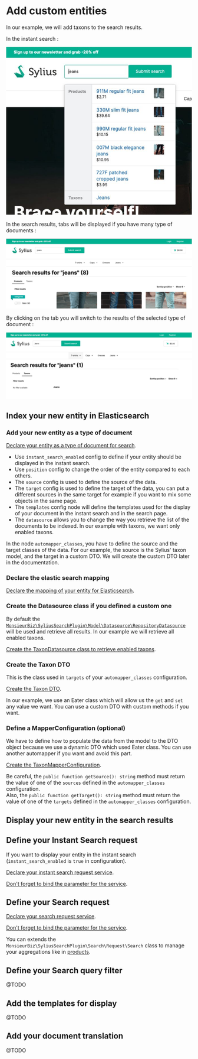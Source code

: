 # Add custom entities

In our example, we will add taxons to the search results.

In the instant search :

![Taxons displayed in the instant search results](img/taxon-instant.jpg)

In the search results, tabs will be displayed if you have many type of documents :

![Tabs displayed in the search results](img/taxon-search.jpg)

By clicking on the tab you will switch to the results of the selected type of document :

![Taxons displayed in the search results](img/taxon-search-2.jpg)

## Index your new entity in Elasticsearch

### Add your new entity as a type of document

[Declare your entity as a type of document for search](../dist/src/Resources/config/search/taxons.yaml).

- Use `instant_search_enabled` config to define if your entity should be displayed in the instant search.
- Use `position` config to change the order of the entity compared to each others.
- The `source` config is used to define the source of the data.
- The `target` config is used to define the target of the data, you can put a different sources in the same target for example if you want to mix some objects in the same page.
- The `templates` config node will define the templates used for the display of your document in the instant search and in the search page.
- The `datasource` allows you to change the way you retrieve the list of the documents to be indexed. In our example with taxons, we want only enabled taxons.

In the node `automapper_classes`, you have to define the source and the target classes of the data.
For our example, the source is the Sylius' taxon model, and the target in a custom DTO.
We will create the custom DTO later in the documentation.

### Declare the elastic search mapping

[Declare the mapping of your entity for Elasticsearch](../dist/src/Resources/config/elasticsearch/app_taxon_mapping.yaml).

### Create the Datasource class if you defined a custom one

By default the [`MonsieurBiz\SyliusSearchPlugin\Model\Datasource\RepositoryDatasource`](/src/Model/Datasource/RepositoryDatasource.php) will be used and retrieve all results.
In our example we will retrieve all enabled taxons.  

[Create the TaxonDatasource class to retrieve enabled taxons](../dist/src/Search/Model/Datasource/TaxonDatasource.php).

### Create the Taxon DTO

This is the class used in `targets` of your `automapper_classes` configuration.

[Create the Taxon DTO](../dist/src/Search/Model/Taxon/TaxonDTO.php).

In our example, we use an Eater class which will allow us the `get` and `set` any value we want.
You can use a custom DTO with custom methods if you want.   

### Define a MapperConfiguration (optional)

We have to define how to populate the data from the model to the DTO object because we use a dynamic DTO which used Eater class.
You can use another automapper if you want and avoid this part.

[Create the TaxonMapperConfiguration](../dist/src/Search/Automapper/TaxonMapperConfiguration.php).

Be careful, the `public function getSource(): string` method must return the value of one of the `sources` defined in the `automapper_classes` configuration.  
Also, the `public function getTarget(): string` method must return the value of one of the `targets` defined in the `automapper_classes` configuration.

## Display your new entity in the search results

## Define your Instant Search request

If you want to display your entity in the instant search (`instant_search_enabled` is `true` in configuration).

[Declare your instant search request service](../dist/src/Resources/config/services.yaml#L60).

[Don't forget to bind the parameter for the service](../dist/src/Resources/config/services.yaml#L6).

## Define your Search request

[Declare your search request service](../dist/src/Resources/config/services.yaml#L67).

[Don't forget to bind the parameter for the service](../dist/src/Resources/config/services.yaml#L6).

You can extends the `MonsieurBiz\SyliusSearchPlugin\Search\Request\Search` class to manage your aggregations like in [products](../src/Search/Request/ProductRequest/Search.php).

## Define your Search query filter

@TODO

## Add the templates for display

@TODO

## Add your document translation

@TODO
